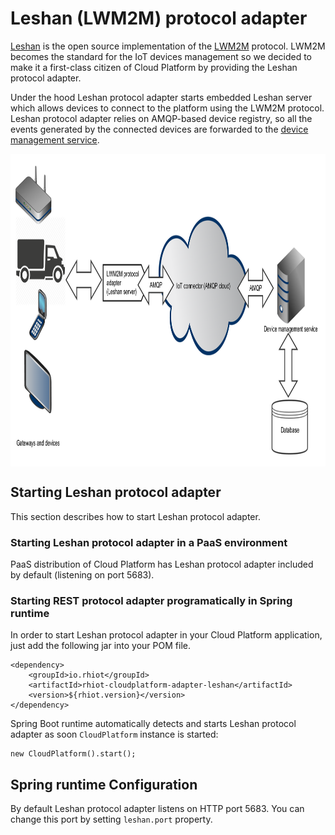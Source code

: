 # Leshan (LWM2M) protocol adapter

[Leshan](https://projects.eclipse.org/projects/iot.leshan) is the
open source implementation of the [LWM2M](https://en.wikipedia.org/wiki/OMA_LWM2M) protocol. LWM2M becomes the standard
for the IoT devices management so we decided to make it a first-class citizen of Cloud Platform by providing the
Leshan protocol adapter.

Under the hood Leshan protocol adapter starts embedded Leshan server which allows devices to connect to the platform
using the LWM2M protocol. Leshan protocol adapter relies on AMQP-based device registry, so all the events generated
by the connected devices are forwarded to the [device management service](../services/device_management.md).

<img src="rhiot_cloud_platform_adapter_leshan.png" align="center" height="500">

## Starting Leshan protocol adapter

This section describes how to start Leshan protocol adapter.

### Starting Leshan protocol adapter in a PaaS environment

PaaS distribution of Cloud Platform has Leshan protocol adapter included by default (listening on port 5683).

### Starting REST protocol adapter programatically in Spring runtime

In order to start Leshan protocol adapter in your Cloud Platform application, just add the following jar into your POM file.

    <dependency>
        <groupId>io.rhiot</groupId>
    	<artifactId>rhiot-cloudplatform-adapter-leshan</artifactId>
    	<version>${rhiot.version}</version>
    </dependency>

Spring Boot runtime automatically detects and starts Leshan protocol adapter as soon `CloudPlatform` instance is started:

    new CloudPlatform().start();

## Spring runtime Configuration

By default Leshan protocol adapter listens on HTTP port 5683. You can change this port by setting `leshan.port` property.